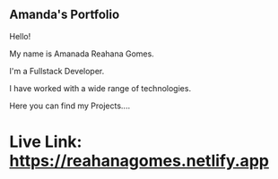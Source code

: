 ## Amanda's Portfolio

Hello!

 My name is Amanada Reahana Gomes. 
 
 I'm a Fullstack Developer.

 I have worked with a wide range of technologies.

 Here you can find my Projects....

 # Live Link: https://reahanagomes.netlify.app

